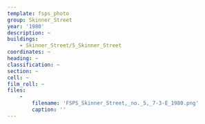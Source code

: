```yaml
---
template: fsps_photo
group: Skinner_Street
year: '1980'
description: ~
buildings:
    - Skinner_Street/5_Skinner_Street
coordinates: ~
heading: ~
classification: ~
section: ~
cell: ~
film_roll: ~
files:
    -
        filename: 'FSPS_Skinner_Street,_no._5,_7-3-E_1980.png'
        caption: ''
---
```


